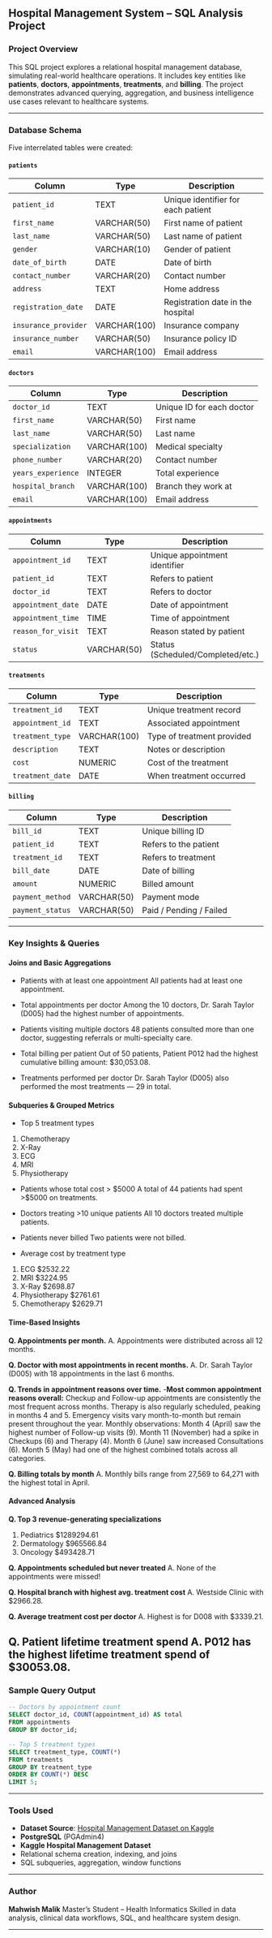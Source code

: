 ## Hospital Management System – SQL Analysis Project

### Project Overview

This SQL project explores a relational hospital management database, simulating real-world healthcare operations. It includes key entities like **patients**, **doctors**, **appointments**, **treatments**, and **billing**. The project demonstrates advanced querying, aggregation, and business intelligence use cases relevant to healthcare systems.

---

###  Database Schema

Five interrelated tables were created:

#### `patients`

| Column               | Type         | Description                        |
| -------------------- | ------------ | ---------------------------------- |
| `patient_id`         | TEXT         | Unique identifier for each patient |
| `first_name`         | VARCHAR(50)  | First name of patient              |
| `last_name`          | VARCHAR(50)  | Last name of patient               |
| `gender`             | VARCHAR(10)  | Gender of patient                  |
| `date_of_birth`      | DATE         | Date of birth                      |
| `contact_number`     | VARCHAR(20)  | Contact number                     |
| `address`            | TEXT         | Home address                       |
| `registration_date`  | DATE         | Registration date in the hospital  |
| `insurance_provider` | VARCHAR(100) | Insurance company                  |
| `insurance_number`   | VARCHAR(50)  | Insurance policy ID                |
| `email`              | VARCHAR(100) | Email address                      |

#### `doctors`

| Column             | Type         | Description               |
| ------------------ | ------------ | ------------------------- |
| `doctor_id`        | TEXT         | Unique ID for each doctor |
| `first_name`       | VARCHAR(50)  | First name                |
| `last_name`        | VARCHAR(50)  | Last name                 |
| `specialization`   | VARCHAR(100) | Medical specialty         |
| `phone_number`     | VARCHAR(20)  | Contact number            |
| `years_experience` | INTEGER      | Total experience          |
| `hospital_branch`  | VARCHAR(100) | Branch they work at       |
| `email`            | VARCHAR(100) | Email address             |

#### `appointments`

| Column             | Type        | Description                       |
| ------------------ | ----------- | --------------------------------- |
| `appointment_id`   | TEXT        | Unique appointment identifier     |
| `patient_id`       | TEXT        | Refers to patient                 |
| `doctor_id`        | TEXT        | Refers to doctor                  |
| `appointment_date` | DATE        | Date of appointment               |
| `appointment_time` | TIME        | Time of appointment               |
| `reason_for_visit` | TEXT        | Reason stated by patient          |
| `status`           | VARCHAR(50) | Status (Scheduled/Completed/etc.) |

#### `treatments`

| Column           | Type         | Description                |
| ---------------- | ------------ | -------------------------- |
| `treatment_id`   | TEXT         | Unique treatment record    |
| `appointment_id` | TEXT         | Associated appointment     |
| `treatment_type` | VARCHAR(100) | Type of treatment provided |
| `description`    | TEXT         | Notes or description       |
| `cost`           | NUMERIC      | Cost of the treatment      |
| `treatment_date` | DATE         | When treatment occurred    |

#### `billing`

| Column           | Type        | Description             |
| ---------------- | ----------- | ----------------------- |
| `bill_id`        | TEXT        | Unique billing ID       |
| `patient_id`     | TEXT        | Refers to the patient   |
| `treatment_id`   | TEXT        | Refers to treatment     |
| `bill_date`      | DATE        | Date of billing         |
| `amount`         | NUMERIC     | Billed amount           |
| `payment_method` | VARCHAR(50) | Payment mode            |
| `payment_status` | VARCHAR(50) | Paid / Pending / Failed |

---

###  Key Insights & Queries

#### Joins and Basic Aggregations

* Patients with at least one appointment
All patients had at least one appointment.

* Total appointments per doctor
Among the 10 doctors, Dr. Sarah Taylor (D005) had the highest number of appointments.

* Patients visiting multiple doctors
48 patients consulted more than one doctor, suggesting referrals or multi-specialty care.
  
* Total billing per patient
Out of 50 patients, Patient P012 had the highest cumulative billing amount: $30,053.08.

* Treatments performed per doctor
Dr. Sarah Taylor (D005) also performed the most treatments — 29 in total.

####  Subqueries & Grouped Metrics

* Top 5 treatment types
1. Chemotherapy
2. X-Ray
3. ECG
4. MRI
5. Physiotherapy
   
* Patients whose total cost > \$5000
A total of 44 patients had spent >$5000 on treatments.

* Doctors treating >10 unique patients
All 10 doctors treated multiple patients.

* Patients never billed
Two patients were not billed.

* Average cost by treatment type
1. ECG	           $2532.22
2. MRI             $3224.95
3. X-Ray           $2698.87
4. Physiotherapy   $2761.61
5. Chemotherapy    $2629.71

####  Time-Based Insights

**Q. Appointments per month.**
A. Appointments were distributed across all 12 months.

**Q. Doctor with most appointments in recent months.**
A. Dr. Sarah Taylor (D005) with 18 appointments in the last 6 months. 

**Q. Trends in appointment reasons over time.**
-**Most common appointment reasons overall:**
Checkup and Follow-up appointments are consistently the most frequent across months.
Therapy is also regularly scheduled, peaking in months 4 and 5.
Emergency visits vary month-to-month but remain present throughout the year.
Monthly observations:
Month 4 (April) saw the highest number of Follow-up visits (9).
Month 11 (November) had a spike in Checkups (6) and Therapy (4).
Month 6 (June) saw increased Consultations (6).
Month 5 (May) had one of the highest combined totals across all categories.

**Q. Billing totals by month**
A. Monthly bills range from 27,569 to 64,271 with the highest total in April. 

####  Advanced Analysis

**Q. Top 3 revenue-generating specializations**
1. Pediatrics	$1289294.61
2. Dermatology	$965566.84
3. Oncology  	$493428.71

**Q. Appointments scheduled but never treated**
A. None of the appointments were missed!

**Q. Hospital branch with highest avg. treatment cost**
A. Westside Clinic with $2966.28.

**Q. Average treatment cost per doctor**
A. Highest is for D008 with $3339.21.

**Q. Patient lifetime treatment spend**
A. P012 has the highest lifetime treatment spend of $30053.08.
---

###  Sample Query Output

```sql
-- Doctors by appointment count
SELECT doctor_id, COUNT(appointment_id) AS total
FROM appointments
GROUP BY doctor_id;
```

```sql
-- Top 5 treatment types
SELECT treatment_type, COUNT(*)
FROM treatments
GROUP BY treatment_type
ORDER BY COUNT(*) DESC
LIMIT 5;
```

---

###  Tools Used
* **Dataset Source**: [Hospital Management Dataset on Kaggle](https://www.kaggle.com/datasets/gauravkumar23/hospital-management-dataset)
* **PostgreSQL** (PGAdmin4)
* **Kaggle Hospital Management Dataset**
* Relational schema creation, indexing, and joins
* SQL subqueries, aggregation, window functions

---

###  Author

**Mahwish Malik**
Master’s Student – Health Informatics
Skilled in data analysis, clinical data workflows, SQL, and healthcare system design.

---

